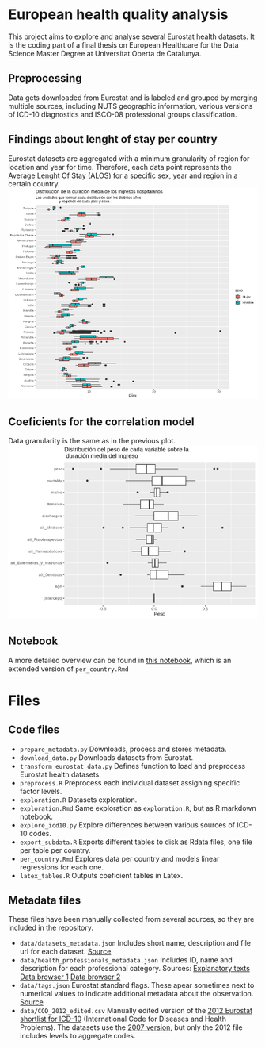 # European health quality analysis
This project aims to explore and analyse several Eurostat health datasets. It is the coding part of a final thesis on European Healthcare for the Data Science Master Degree at Universitat Oberta de Catalunya.

## Preprocessing
Data gets downloaded from Eurostat and is labeled and grouped by merging multiple sources, including NUTS geographic information, various versions of ICD-10 diagnostics and ISCO-08 professional groups classification.

## Findings about lenght of stay per country
Eurostat datasets are aggregated with a minimum granularity of region for location and year for time. Therefore, each data point represents the Average Lenght Of Stay (ALOS) for a specific sex, year and region in a certain country.
![boxplot per country](cajas_len_stay.png)

## Coeficients for the correlation model
Data granularity is the same as in the previous plot.
![coficients box plot](coef_boxes.png)

## Notebook
A more detailed overview can be found in [this notebook](https://data.cobiella.es/eurostat_health.html), which is an extended version of `per_country.Rmd`

# Files
## Code files
* `prepare_metadata.py` Downloads, process and stores metadata.
* `download_data.py` Downloads datasets from Eurostat.
* `transform_eurostat_data.py` Defines function to load and preprocess Eurostat health datasets.
* `preprocess.R` Preprocess each individual dataset assigning specific factor levels.
* `exploration.R` Datasets exploration.
* `exploration.Rmd` Same exploration as `exploration.R`, but as R markdown notebook.
* `explore_icd10.py` Explore differences between various sources of ICD-10 codes.
* `export_subdata.R` Exports different tables to disk as Rdata files, one file per table per country.
* `per_country.Rmd` Explores data per country and models linear regressions for each one.
* `latex_tables.R` Outputs coeficient tables in Latex.

## Metadata files
These files have been manually collected from several sources, so they are included in the repository.
* `data/datasets_metadata.json` Includes short name, description and file url for each dataset. [Source](https://ec.europa.eu/eurostat/web/health/data/database)
* `data/health_professionals_metadata.json` Includes ID, name and description for each professional category. Sources:  [Explanatory texts](https://ec.europa.eu/eurostat/cache/metadata/en/hlth_res_esms.htm) [Data browser 1](https://ec.europa.eu/eurostat/databrowser/view/hlth_rs_prshp1/default/table?lang=en) [Data browser 2](https://ec.europa.eu/eurostat/databrowser/view/hlth_rs_prsrg/default/table?lang=en)
* `data/tags.json` Eurostat standard flags. These apear sometimes next to numerical values to indicate additional metadata about the observation. [Source](https://ec.europa.eu/eurostat/statistics-explained/index.php/Tutorial:Symbols_and_abbreviations)
* `data/COD_2012_edited.csv` Manually edited version of the [2012 Eurostat shortlist for ICD-10](https://ec.europa.eu/eurostat/ramon/nomenclatures/index.cfm?TargetUrl=LST_CLS_DLD&StrNom=COD_2012&StrLanguageCode=EN&StrLayoutCode=) (International Code for Diseases and Health Problems). The datasets use the [2007 version](http://dd.eionet.europa.eu/vocabulary/eurostat/icd10/), but only the 2012 file includes levels to aggregate codes.
